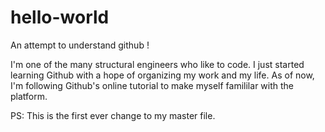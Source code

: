 # hello-world
An attempt to understand github !

I'm one of the many structural engineers who like to code. I just started learning Github with a hope of organizing my work and my life. As of now, I'm following Github's online tutorial to make myself famililar with the platform. 

PS: This is the first ever change to my master file.
